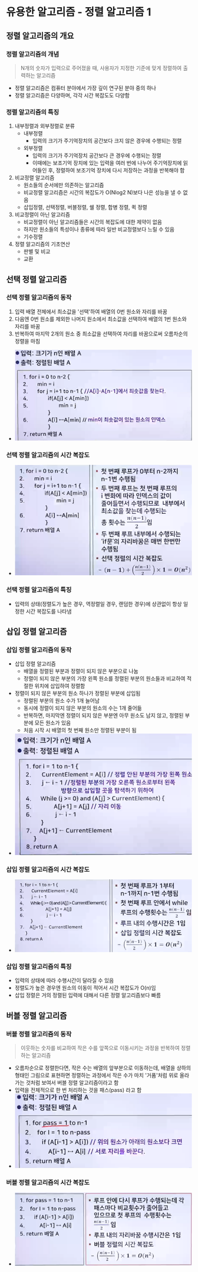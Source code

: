 # 유용한 알고리즘 - 정렬 알고리즘 1

## 정렬 알고리즘의 개요

### 정렬 알고리즘의 개념

> N개의 숫자가 입력으로 주어졌을 때, 사용자가 지정한 기준에 맞게 정렬하여 출력하는 알고리즘

- 정렬 알고리즘은 컴퓨터 분야에서 가장 깊이 연구된 분야 중의 하나
- 정렬 알고리즘은 다양하며, 각각 시간 복잡도도 다양함

### 정렬 알고리즘의 특징

1. 내부정렬과 외부정렬로 분류
   - 내부정렬
     - 입력의 크기가 주기억장치의 공간보다 크지 않은 경우에 수행되는 정렬
   - 외부정렬
     - 입력의 크기가 주기억장치 공간보다 큰 경우에 수행되는 정렬
     - 이때에는 보조기억 장치에 있는 입력을 여러 번에 나누어 주기억장치에 읽어들인 후, 정렬하여 보조기억 장치에 다시 저장하는 과정을 반복해야 함
2. 비교정렬 알고리즘
   - 원소들의 순서에만 의존하는 알고리즘
   - 비교정렬 알고리즘은 시간의 복잡도가 O(Nlog2 N)보다 나은 성능을 낼 수 없음
   - 삽입정렬, 선택정렬, 버블정렬, 쉘 정렬, 합병 정렬, 퀵 정렬
3. 비교정렬이 아닌 알고리즘
   - 비교정렬이 아닌 알고리즘들은 시간의 복잡도에 대한 제약이 없음
   - 하지만 원소들의 특성이나 종류에 따라 일반 비교정렬보다 느릴 수 있음
   - 기수정렬
4. 정렬 알고리즘의 기초연산
   - 판별 및 비교
   - 교환

## 선택 정렬 알고리즘

### 선택 정렬 알고리즘의 동작

1. 입력 배열 전체에서 최소값을 '선택'하여 배열의 0번 원소와 자리를 바꿈
2. 다음엔 0번 원소를 제외한 나머지 원소에서 최소값을 선택하여 배열의 1번 원소와 자리를 바꿈
3. 반복하여 마지막 2개의 원소 중 최소값을 선택하여 자리를 바꿈으로써 오름차순의 정렬을 마침

- ![alt text](image.png)

### 선택 정렬 알고리즘의 시간 복잡도

- ![alt text](image-1.png)

### 선택 정렬 알고리즘의 특징

- 입력의 상태(정렬도가 높은 경우, 역정렬일 경우, 랜덤한 경우)에 상관없이 항상 일정한 시간 복잡도를 나타냄

## 삽입 정렬 알고리즘

### 삽입 정렬 알고리즘의 동작

- 삽입 정렬 알고리즘
  - 배열을 정렬된 부분과 정렬이 되지 않은 부분으로 나눔
  - 정렬이 되지 않은 부분의 가장 왼쪽 원소를 정렬된 부분의 원소들과 비교하여 적절한 위치에 삽입하여 정렬함
- 정렬이 되지 않은 부분의 원소 하나가 정렬된 부분에 삽입됨
  - 정렬된 부분의 원소 수가 1개 늘어남
  - 동시에 정렬이 되지 않은 부분의 원소의 수는 1개 줄어듦
  - 반복하면, 마지막엔 정렬이 되지 않은 부분엔 아무 원소도 남지 않고, 정렬된 부분에 모든 원소가 있음
  - 처음 시작 시 배열의 첫 번째 원소만 정렬된 부분이 됨
- ![alt text](image-2.png)

### 삽입 정렬 알고리즘의 시간 복잡도

- ![alt text](image-3.png)

### 삽입 정렬 알고리즘의 특징

- 입력의 상태에 따라 수행시간이 달라질 수 있음
- 정렬도가 높은 경우엔 원소의 이동이 적어서 시간 복잡도가 O(n)임
- 삽입 정렬은 거의 정렬된 입력에 대해서 다른 정렬 알고리즘보다 빠름

## 버블 정렬 알고리즘

### 버블 정렬 알고리즘의 동작

> 이웃하는 숫자를 비교하여 작은 수를 앞쪽으로 이동시키는 과정을 반복하여 정렬하는 알고리즘

- 오름차순으로 정렬한다면, 작은 수는 배열의 앞부분으로 이동하는데, 배열을 상하의 형태인 그림으로 표현하면 정렬하는 과정에서 작은 수가 마치 '거품'처럼 위로 올라가는 것처럼 보여서 버블 정렬 알고리즘이라고 함
- 입력을 전체적으로 한 번 처리하는 것을 패스(pass) 라고 함
- ![alt text](image-4.png)

### 버블 정렬 알고리즘의 시간 복잡도

- ![alt text](image-5.png)
